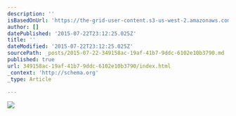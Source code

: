 ```yaml
---
description: ''
isBasedOnUrl: 'https://the-grid-user-content.s3-us-west-2.amazonaws.com/c3d42dba-7c89-42a8-9502-aa2f06ffd917.jpg'
author: []
datePublished: '2015-07-22T23:12:25.025Z'
title: ''
dateModified: '2015-07-22T23:12:25.025Z'
sourcePath: _posts/2015-07-22-349158ac-19af-41b7-9ddc-6102e10b3790.md
published: true
url: 349158ac-19af-41b7-9ddc-6102e10b3790/index.html
_context: 'http://schema.org'
_type: Article

---
```

![](https://the-grid-user-content.s3-us-west-2.amazonaws.com/c3d42dba-7c89-42a8-9502-aa2f06ffd917.jpg)